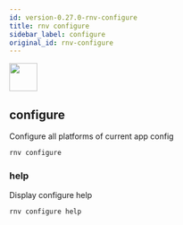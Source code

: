 ```yaml
---
id: version-0.27.0-rnv-configure
title: rnv configure
sidebar_label: configure
original_id: rnv-configure
---
```


<img src="https://renative.org/img/ic_cli.png" width=50 height=50 />

## configure

Configure all platforms of current app config

```bash
rnv configure
```

### help

Display configure help

```bash
rnv configure help
```
